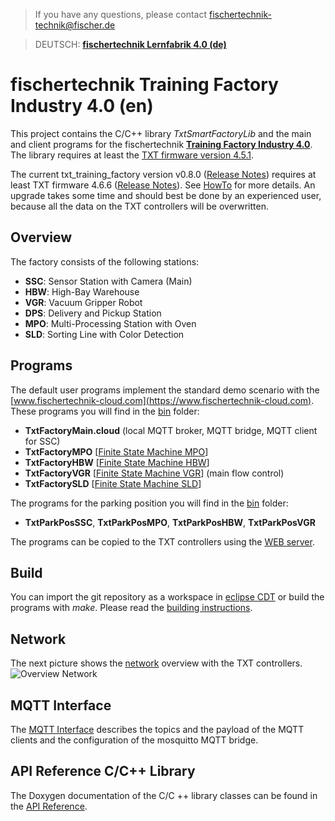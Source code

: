 > If you have any questions, please contact fischertechnik-technik@fischer.de

> DEUTSCH: [**fischertechnik Lernfabrik 4.0 (de)**](README_de.md)

# fischertechnik Training Factory Industry 4.0 (en)
This project contains the C/C++ library *TxtSmartFactoryLib* and the main and client programs for the fischertechnik [**Training Factory Industry 4.0**](https://www.fischertechnik.de/en/service/elearning/teaching/lernfabrik-4). The library requires at least the [TXT firmware version 4.5.1](https://github.com/fischertechnik/FT-TXT/releases).

The current txt_training_factory version v0.8.0 ([Release Notes](https://github.com/fischertechnik/txt_training_factory/releases)) requires at least TXT firmware 4.6.6 ([Release Notes](https://github.com/fischertechnik/FT-TXT/releases)). See [HowTo](doc/Factory_Update.md) for more details. An upgrade takes some time and should best be done by an experienced user, because all the data on the TXT controllers will be overwritten.

## Overview
The factory consists of the following stations:
* **SSC**: Sensor Station with Camera (Main)
* **HBW**: High-Bay Warehouse
* **VGR**: Vacuum Gripper Robot
* **DPS**: Delivery and Pickup Station
* **MPO**: Multi-Processing Station with Oven
* **SLD**: Sorting Line with Color Detection

## Programs
The default user programs implement the standard demo scenario with the [www.fischertechnik-cloud.com](https://www.fischertechnik-cloud.com). These programs you will find in the [bin](https://github.com/fischertechnik/txt_training_factory/tree/master/bin) folder:
* **TxtFactoryMain.cloud** (local MQTT broker, MQTT bridge, MQTT client for SSC)
* **TxtFactoryMPO** [[Finite State Machine MPO](https://fischertechnik.github.io/txt_training_factory_doc/html/dot_TxtMultiProcessingStationRun.png)]
* **TxtFactoryHBW** [[Finite State Machine HBW](https://fischertechnik.github.io/txt_training_factory_doc/html/dot_TxtHighBayWarehouseRun.png)]
* **TxtFactoryVGR** [[Finite State Machine VGR](https://fischertechnik.github.io/txt_training_factory_doc/html/dot_TxtVacuumGripperRobotRun.png)] (main flow control)
* **TxtFactorySLD** [[Finite State Machine SLD](https://fischertechnik.github.io/txt_training_factory_doc/html/dot_TxtSortingLineRun.png)]

The programs for the parking position you will find in the [bin](https://github.com/fischertechnik/txt_training_factory/tree/master/bin) folder:
* **TxtParkPosSSC**, **TxtParkPosMPO**, **TxtParkPosHBW**, **TxtParkPosVGR**

The programs can be copied to the TXT controllers using the [WEB server](doc/WEBServer.md).

## Build
You can import the git repository as a workspace in [eclipse CDT](https://www.eclipse.org/cdt/downloads.php) or build the programs with *make*. Please read the [building instructions](doc/IDE_Setup.md). 

## Network
The next picture shows the [network](doc/Network_Config.md) overview with the TXT controllers.
![Overview Network](doc/Overview_Network.PNG "Overview Network")

## MQTT Interface
The [MQTT Interface](TxtSmartFactoryLib/doc/MqttInterface.md) describes the topics and the payload of the MQTT clients and the configuration of the mosquitto MQTT bridge. 

## API Reference C/C++ Library
The Doxygen documentation of the C/C ++ library classes can be found in the [API Reference](https://fischertechnik.github.io/txt_training_factory_doc/html/index.html).
